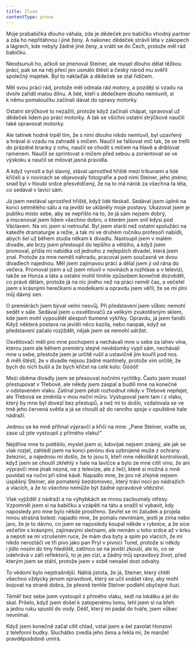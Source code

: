 ```yaml
---
title: Iluze
contentType: prose
---
```


<section>

Moje prababička dlouho váhala, zda je dědeček pro babičku vhodný partner a zda ho nepřitáhnou i jiné ženy. A nakonec dědeček strávil léta v zákopech a lágrech, kde nebyly žádné jiné ženy, a vrátil se do Čech, protože měl rád babičku.

Neodsunuli ho, ačkoli se jmenoval Steiner, ale musel dlouho dělat těžkou práci, pak se na něj přeci jen usmálo štěstí a český národ mu svěřil společný majetek. Byl to náklaďák a dědeček se stal řidičem.

Měl svou práci rád, protože měl odmala rád motory, a později si vzadu na dvoře zařídil malou dílnu. A lidé, kteří s dědečkem dlouho nemluvili, si k němu pomaloučku začínali dávat do opravy motorky.

Ostatní strýčkové to nezažili, protože když začínali chápat, opravoval už dědeček lidem po práci motorky. A tak se všichni ostatní strýčkové naučili také opravovat motorky.

Ale tatínek hodně trpěl tím, že s nimi dlouho nikdo nemluvil, byl uzavřený a hrával si vzadu na zahradě s míčem. Naučil se falšovat míč tak, že se trefil do prázdné branky z rohu, naučil se chodit s míčem na hlavě a driblovat ramenem. Naučil se sprintovat s míčem před sebou a zorientovat se ve výskoku a naučil se milovat jasná pravidla.

A když vyrostl a byl slavný, stával uprostřed hřiště mezi tribunami a lidé křičeli a v novinách se objevovaly fotografie a pod nimi Steiner, jeho jméno; snad byl v hloubi srdce přesvědčený, že na to má nárok za všechna ta léta, co sedával v lavici sám.

Já jsem nestával uprostřed hřiště, když lidé tleskali. Sedával jsem úplně na konci setmělého sálu a na jevišti se ukláněly moje postavy. Ukazoval jsem je publiku místo sebe, aby se nepřišlo na to, že já sám nejsem dobrý, a inscenoval jsem lidem všechno dobro, o kterém jsem snil kdysi pod Václavem. Na víc jsem si netroufal. Byl jsem starší než ostatní spolužáci na katedře dramaturgie a režie, a tak mi ve druhém ročníku profesoři nabídli, abych šel už během studia někam k divadlu. Nastoupil jsem v malém divadle, ale brzy jsem přestoupil do lepšího a většího, a když jsem promoval, přišla mi nabídka od jednoho z nejlepších divadel, která jsem znal. Protože za mne neměli náhradu, pracoval jsem současně ve dvou divadlech najednou. Měl jsem zajímavou práci a dělal jsem ji od rána do večera. Promoval jsem a už jsem mluvil v novinách a rozhlase a v televizi, takže se Honza a táta a ostatní mohli tímhle způsobem konečně dozvědět, co právě dělám, protože já na nic jiného než na práci neměl čas, a večeřel jsem s krásnými herečkami a modelkami a opravdu jsem věřil, že se mi plní můj dávný sen.

O premiérách jsem býval velmi nesvůj. Při představení jsem vůbec nemohl sedět v sále. Sedával jsem u osvětlovačů za velikým zvukotěsným sklem, kde jsem mohl vypouštět alespoň tlumené výkřiky. Opravdu, já jsem fandil. Když některá postava na jevišti něco kazila, nebo naopak, když se představení začalo rozjíždět, nějak jsem se nemohl udržet.

Osvětlovači měli pro mne pochopení a nechávali mne u sebe za lahev vína, kterou jsem ale během premiéry stejně nevědomky vypil sám, nechávali mne u sebe, přestože jsem je určitě rušil a ustavičně jim kouřil pod nos. A měli štěstí, že v divadle nejsou žádné mantinely, protože vím určitě, že bych do nich bušil a že bych křičel na celé kolo: Góóól!

Mezi oběma divadly jsem se přesouval nočními rychlíky. Často jsem musel přestupovat v Třebové, ale někdy jsem zaspal a budili mne na konečné v odstaveném vlaku. Zatínal jsem pěsti rozhodnut nikdy v Třebové nepřejet, ale Třebová se změnila v mou noční můru. Vystupoval jsem tam i z vlaku, který by mne byl dovezl bez přestupů, a než mi to došlo, vzdalovala se ve tmě jeho červená světla a já se choulil až do ranního spoje v opuštěné hale nádraží.

Jednou se ke mně přihnal výpravčí a křičí na mne: „Pane Steiner, vraťte se, zase už jste vystoupil z přímého vlaku!“

Nejdříve mne to potěšilo, myslel jsem si, kdovíjak nejsem známý, ale jak se vlak rozjel, zahlédl jsem na konci perónu dva ozbrojené muže z ochrany železnic, a najednou mi došlo, že to jsou ti, kteří mne několikrát kontrolovali, když jsem se choulil zkřehlý v hale na lavičce a bylo ze mne cítit víno, že ani výpravčí mne jinak nezná, ne z televize, ale z řečí, které si možná o mně povídali na noční při silné kávě. Napadlo mne, že pro ně zřejmě nejsem úspěšný Steiner, ale pomatený bezdomovec, který tráví noci po nádražích a vlacích, a že to všechno nemůže být žádné opravdové vítězství.

Vlak vyjížděl z nádraží a na výhybkách se mnou zacloumaly otřesy. Vzpomněl jsem si na babičku a vzápětí na tátu a snažil si vybavit, kdy naposledy pro mne bylo někde prostřeno. Sevřel se mi žaludek a projela mnou strašná bolest: napadlo mne, že pomalu nevnímám, jestli je zima nebo jaro, že je to dávno, co jsem se naposledy koupal někde v rybníce, a že sice večeřím s krásnými, zajímavými slečnami, ale nemám u toho srdce až v krku a nepotí se mi vzrušením ruce, že mám dva byty a spím po vlacích, že mi nikdo neroztáčí ve tři pivo jako pan Pryl v pivnici Tunel, protože si někdy i jídlo nosím do tmy hlediště, zatímco se na jevišti zkouší, ale to, co se odehrává v záři reflektorů, to je jen cizí, a žádný můj opravdový život, před kterým jsem se stáhl, protože jsem v sobě nenašel dost odvahy.

To vědomí bylo nejstrašnější. Náhlá jistota, že já, Steiner, který chtěl všechno vždycky jenom opravdové, který se učil snášet rány, aby mohl bojovat na straně dobra, že přesně tenhle Steiner podlehl obyčejné iluzi.

Téměř bez sebe jsem vystoupil z přímého vlaku, sedl na lokálku a jel do skal. Pršelo, když jsem došel k zatopenému lomu, lehl jsem si na břeh a jednu ruku spustil do vody. Déšť, který mi padal do tváře, jsem vůbec nevnímal.

Když jsem konečně začal cítit chlad, vstal jsem a šel zavolat Honzovi z telefonní budky. Sluchátko zvedla jeho žena a řekla mi, že manžel pravděpodobně umírá.

</section>
